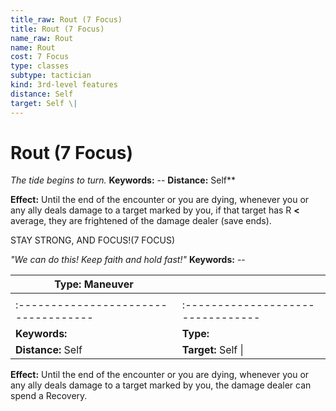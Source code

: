 ```yaml
---
title_raw: Rout (7 Focus)
title: Rout (7 Focus)
name_raw: Rout
name: Rout
cost: 7 Focus
type: classes
subtype: tactician
kind: 3rd-level features
distance: Self
target: Self \|
---
```


# Rout (7 Focus)

*The tide begins to turn.* **Keywords:** -- **Distance:** Self\*\*

**Effect:** Until the end of the encounter or you are dying, whenever you or any ally deals damage to a target marked by you, if that target has R **\<** average, they are frightened of the damage dealer (save ends).

STAY STRONG, AND FOCUS!(7 FOCUS)

*"We can do this! Keep faith and hold fast!"* **Keywords:** --

| **Type:** Maneuver                   |                                   |
| ------------------------------------ | --------------------------------- |
|                                      |                                   |
| :----------------------------------- | :-------------------------------- |
| **Keywords:**                        | **Type:**                         |
| **Distance:** Self                   | **Target:** Self \|               |

**Effect:** Until the end of the encounter or you are dying, whenever you or any ally deals damage to a target marked by you, the damage dealer can spend a Recovery.
